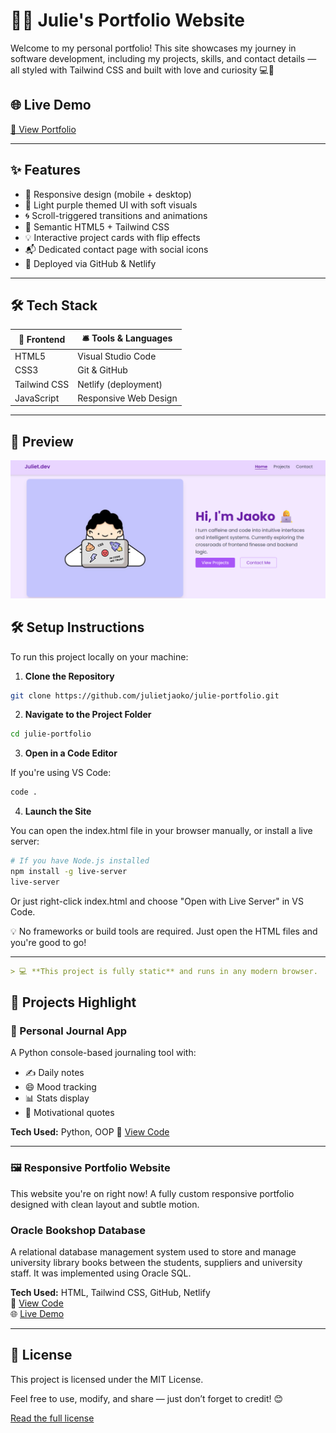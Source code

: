 # 👩‍💻 Julie's Portfolio Website

Welcome to my personal portfolio! This site showcases my journey in software development, including my projects, skills, and contact details — all styled with Tailwind CSS and built with love and curiosity 💻💜

## 🌐 Live Demo  
[🔗 View Portfolio](https://juliet-portfolio.netlify.app/)

---

## ✨ Features
- 📱 Responsive design (mobile + desktop)
- 🎨 Light purple themed UI with soft visuals
- 🌀 Scroll-triggered transitions and animations
- 🎯 Semantic HTML5 + Tailwind CSS
- 💡 Interactive project cards with flip effects
- 📬 Dedicated contact page with social icons
- 🚀 Deployed via GitHub & Netlify

---

## 🛠 Tech Stack

| 🧰 Frontend     | 🛎️ Tools & Languages    |
|------------------|-------------------------|
| HTML5            | Visual Studio Code      |
| CSS3             | Git & GitHub            |
| Tailwind CSS     | Netlify (deployment)    |
| JavaScript       | Responsive Web Design   |

---
## 📸 Preview

![Homepage Screenshot](images/portfolio-website.png)


## 🛠 Setup Instructions

To run this project locally on your machine:

1. **Clone the Repository**

```bash
git clone https://github.com/julietjaoko/julie-portfolio.git
```

2. **Navigate to the Project Folder**

```bash
cd julie-portfolio
```
3. **Open in a Code Editor**

If you're using VS Code:

```bash
code .
```
4. **Launch the Site**

You can open the index.html file in your browser manually, or install a live server:

```bash
# If you have Node.js installed
npm install -g live-server
live-server
```
Or just right-click index.html and choose "Open with Live Server" in VS Code.

💡 No frameworks or build tools are required. Just open the HTML files and you're good to go!


---

```markdown
> 💻 **This project is fully static** and runs in any modern browser.
```

## 🧠 Projects Highlight

### 📓 Personal Journal App

A Python console-based journaling tool with:
- ✍️ Daily notes
- 😄 Mood tracking
- 📊 Stats display
- 💬 Motivational quotes

**Tech Used:** Python, OOP
🔗 [View Code](https://github.com/julietjaoko/personal-journal)

---

### 🖼️ Responsive Portfolio Website

This website you're on right now! A fully custom responsive portfolio designed with clean layout and subtle motion.

###  Oracle Bookshop Database
A relational database management system used to store and manage university library books between the students, suppliers and university staff. It was implemented using Oracle SQL.

**Tech Used:** HTML, Tailwind CSS, GitHub, Netlify  
🔗 [View Code](https://github.com/julietjaoko/julie-portfolio)  
🌐 [Live Demo](https://juliet-portfolio.netlify.app/)

---



## 📜 License

This project is licensed under the MIT License.

Feel free to use, modify, and share — just don’t forget to credit! 😊

[Read the full license](LICENSE)
